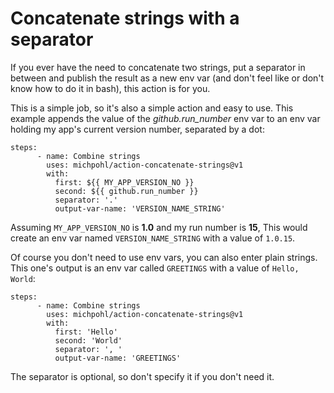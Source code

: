 # Concatenate strings with a separator

If you ever have the need to concatenate two strings, put a separator in between and publish the result as a new env var (and don't feel like or don't know how to do it in bash), this action is for you.

This is a simple job, so it's also a simple action and easy to use. This example appends the value of the *github.run_number*  env var to an env var holding my app's current version number, separated by a dot:
```
steps:
      - name: Combine strings
        uses: michpohl/action-concatenate-strings@v1
        with:
          first: ${{ MY_APP_VERSION_NO }}
          second: ${{ github.run_number }}
          separator: '.'
          output-var-name: 'VERSION_NAME_STRING'
```
Assuming `MY_APP_VERSION_NO` is **1.0** and my run number is **15**, 
This would create an env var named `VERSION_NAME_STRING` with a value of `1.0.15`.

Of course you don't need to use env vars, you can also enter plain strings. This one's output is an env var called `GREETINGS` with a value of `Hello, World`:

```
steps:
      - name: Combine strings
        uses: michpohl/action-concatenate-strings@v1
        with:
          first: 'Hello'
          second: 'World'
          separator: ', '
          output-var-name: 'GREETINGS'
```

The separator is optional, so don't specify it if you don't need it.
